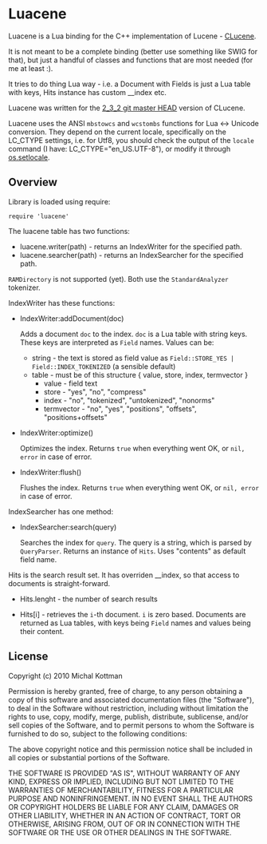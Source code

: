 Luacene
=======

Luacene is a Lua binding for the C++ implementation of Lucene - [CLucene](http://clucene.sourceforge.net/).

It is not meant to be a complete binding (better use something like SWIG
for that), but just a handful of classes and functions that are most needed
(for me at least :).

It tries to do thing Lua way - i.e. a Document with Fields is just a Lua table
with keys, Hits instance has custom __index etc.

Luacene was written for the [2\_3\_2 git master HEAD](http://clucene.sourceforge.net/download.shtml#2_3_2)
version of CLucene.

Luacene uses the ANSI `mbstowcs` and `wcstombs` functions for Lua &lt;-&gt; Unicode conversion.
They depend on the current locale, specifically on the LC\_CTYPE settings, i.e. for Utf8,
you should check the output of the `locale` command (I have: LC\_CTYPE="en_US.UTF-8"),
or modify it through [os.setlocale](http://www.lua.org/manual/5.1/manual.html#pdf-os.setlocale).

Overview
--------

Library is loaded using require:

	require 'luacene'

The luacene table has two functions:

- luacene.writer(path) - returns an IndexWriter for the specified path.
- luacene.searcher(path) - returns an IndexSearcher for the specified path.

`RAMDirectory` is not supported (yet). Both use the `StandardAnalyzer` tokenizer.

IndexWriter has these functions:

- IndexWriter:addDocument(doc)

	Adds a document `doc` to the index. `doc` is a Lua table with string keys. These keys
	are interpreted as `Field` names. Values can be:
	- string - the text is stored as field value as `Field::STORE_YES | Field::INDEX_TOKENIZED`
		(a sensible default)
	- table - must be of this structure { value, store, index, termvector }
		- value - field text
		- store - "yes", "no", "compress"
		- index - "no", "tokenized", "untokenized", "nonorms"
		- termvector - "no", "yes", "positions", "offsets", "positions+offsets"

- IndexWriter:optimize()

	Optimizes the index. Returns `true` when everything went OK, or `nil, error` in case of
	error.

- IndexWriter:flush()

	Flushes the index. Returns `true` when everything went OK, or `nil, error` in case of
	error.

IndexSearcher has one method:

- IndexSearcher:search(query)

	Searches the index for `query`. The query is a string, which is parsed by `QueryParser`.
	Returns an instance of `Hits`. Uses "contents" as default field name.

Hits is the search result set. It has overriden __index, so that access to documents is
straight-forward.

- Hits.lenght - the number of search results

- Hits[i] - retrieves the `i`-th document. `i` is zero based. Documents are returned as
Lua tables, with keys being `Field` names and values being their content.

License
-------

 Copyright (c) 2010 Michal Kottman

 Permission is hereby granted, free of charge, to any person
 obtaining a copy of this software and associated documentation
 files (the "Software"), to deal in the Software without
 restriction, including without limitation the rights to use,
 copy, modify, merge, publish, distribute, sublicense, and/or sell
 copies of the Software, and to permit persons to whom the
 Software is furnished to do so, subject to the following
 conditions:

 The above copyright notice and this permission notice shall be
 included in all copies or substantial portions of the Software.

 THE SOFTWARE IS PROVIDED "AS IS", WITHOUT WARRANTY OF ANY KIND,
 EXPRESS OR IMPLIED, INCLUDING BUT NOT LIMITED TO THE WARRANTIES
 OF MERCHANTABILITY, FITNESS FOR A PARTICULAR PURPOSE AND
 NONINFRINGEMENT. IN NO EVENT SHALL THE AUTHORS OR COPYRIGHT
 HOLDERS BE LIABLE FOR ANY CLAIM, DAMAGES OR OTHER LIABILITY,
 WHETHER IN AN ACTION OF CONTRACT, TORT OR OTHERWISE, ARISING
 FROM, OUT OF OR IN CONNECTION WITH THE SOFTWARE OR THE USE OR
 OTHER DEALINGS IN THE SOFTWARE.
